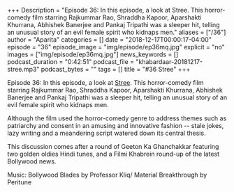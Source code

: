 +++
Description = "Episode 36: In this episode, a look at Stree. This horror-comedy film starring Rajkummar Rao, Shraddha Kapoor, Aparshakti Khurrana, Abhishek Banerjee and Pankaj Tripathi was a sleeper hit, telling an unusual story of an evil female spirit who kidnaps men."
aliases = ["/36"]
author = "Aparita"
categories = []
date = "2018-12-17T00:00:17-04:00"
episode = "36"
episode_image = "img/episode/ep36mq.jpg"
explicit = "no"
images = ["img/episode/ep36mq.jpg"]
news_keywords = []
podcast_duration = "0:42:51"
podcast_file = "khabardaar-20181217-stree.mp3"
podcast_bytes = ""
tags = []
title = "#36 Stree"
+++

Episode 36: In this episode, a look at [Stree](https://www.youtube.com/watch?v=gzeaGcLLl_A&t=50s). This horror-comedy film starring Rajkummar Rao, Shraddha Kapoor, Aparshakti Khurrana, Abhishek Banerjee and Pankaj Tripathi was a sleeper hit, telling an unusual story of an evil female spirit who kidnaps men.

Although the film used the horror-comedy genre to address themes such as patriarchy and consent in an amusing and innovative fashion -- stale jokes, lazy writing and a meandering script watered down its central thesis.

This discussion comes after a round of Geeton Ka Ghanchakkar featuring two golden oldies Hindi tunes, and a Filmi Khabrein round-up of the latest Bollywood news. 

Music: Bollywood Blades by Professor Kliq/ Material Breakthrough by Peritune
